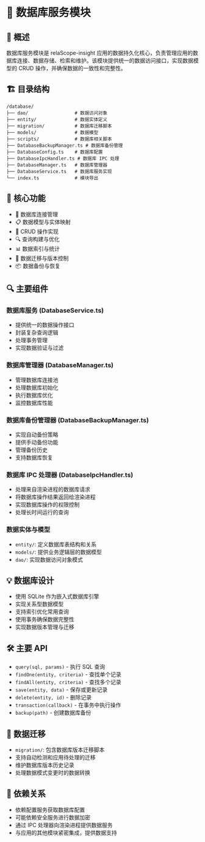 # 💾 数据库服务模块

## 📘 概述

数据库服务模块是 relaScope-insight 应用的数据持久化核心，负责管理应用的数据库连接、数据存储、检索和维护。该模块提供统一的数据访问接口，实现数据模型的 CRUD 操作，并确保数据的一致性和完整性。

## 🏗️ 目录结构

```
/database/
├── dao/                 # 数据访问对象
├── entity/              # 数据实体定义
├── migration/           # 数据库迁移脚本
├── models/              # 数据模型
├── scripts/             # 数据库相关脚本
├── DatabaseBackupManager.ts # 数据库备份管理
├── DatabaseConfig.ts    # 数据库配置
├── DatabaseIpcHandler.ts # 数据库 IPC 处理
├── DatabaseManager.ts   # 数据库管理器
├── DatabaseService.ts   # 数据库服务实现
└── index.ts             # 模块导出
```

## 🚀 核心功能

- 🔄 数据库连接管理
- 📋 数据模型与实体映射
- 💾 CRUD 操作实现
- 🔍 查询构建与优化
- 📊 数据索引与统计
- 🔄 数据迁移与版本控制
- 📦 数据备份与恢复

## 🔍 主要组件

### 数据库服务 (DatabaseService.ts)
- 提供统一的数据操作接口
- 封装复杂查询逻辑
- 处理事务管理
- 实现数据验证与过滤

### 数据库管理器 (DatabaseManager.ts)
- 管理数据库连接池
- 处理数据库初始化
- 执行数据库优化
- 监控数据库性能

### 数据库备份管理器 (DatabaseBackupManager.ts)
- 实现自动备份策略
- 提供手动备份功能
- 管理备份历史
- 支持数据库恢复

### 数据库 IPC 处理器 (DatabaseIpcHandler.ts)
- 处理来自渲染进程的数据库请求
- 将数据库操作结果返回给渲染进程
- 实现数据库操作的权限控制
- 处理长时间运行的查询

### 数据实体与模型
- `entity/`: 定义数据库表结构和关系
- `models/`: 提供业务逻辑层的数据模型
- `dao/`: 实现数据访问对象模式

## 💡 数据库设计

- 使用 SQLite 作为嵌入式数据库引擎
- 实现关系型数据模型
- 支持索引优化常用查询
- 使用事务确保数据完整性
- 实现数据版本管理与迁移

## 🛠️ 主要 API

- `query(sql, params)` - 执行 SQL 查询
- `findOne(entity, criteria)` - 查找单个记录
- `findAll(entity, criteria)` - 查找多个记录
- `save(entity, data)` - 保存或更新记录
- `delete(entity, id)` - 删除记录
- `transaction(callback)` - 在事务中执行操作
- `backup(path)` - 创建数据库备份

## 🔄 数据迁移

- `migration/`: 包含数据库版本迁移脚本
- 支持自动检测和应用待处理的迁移
- 维护数据库版本历史记录
- 处理数据模式变更时的数据转换

## 🔌 依赖关系

- 依赖配置服务获取数据库配置
- 可能依赖安全服务进行数据加密
- 通过 IPC 处理器向渲染进程提供数据服务
- 与应用的其他模块紧密集成，提供数据支持 